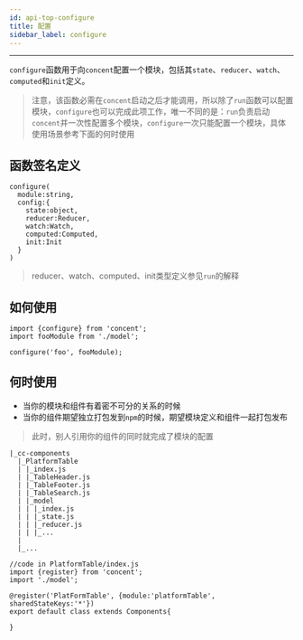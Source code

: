 ```yaml
---
id: api-top-configure
title: 配置
sidebar_label: configure
---
```


___
`configure`函数用于向`concent`配置一个模块，包括其`state`、`reducer`、`watch`、`computed`和`init`定义。
> 注意，该函数必需在`concent`启动之后才能调用，所以除了`run`函数可以配置模块，`configure`也可以完成此项工作，唯一不同的是：`run`负责启动`concent`并一次性配置多个模块，`configure`一次只能配置一个模块，具体使用场景参考下面的何时使用

## 函数签名定义
```
configure(
  module:string,
  config:{
    state:object,
    reducer:Reducer,
    watch:Watch,
    computed:Computed,
    init:Init
  }
)
```
> reducer、watch、computed、init类型定义参见`run`的解释

## 如何使用
```
import {configure} from 'concent';
import fooModule from './model';

configure('foo', fooModule);
```

## 何时使用
* 当你的模块和组件有着密不可分的关系的时候
* 当你的组件期望独立打包发到`npm`的时候，期望模块定义和组件一起打包发布<br/>
> 此时，别人引用你的组件的同时就完成了模块的配置
```
|_cc-components
  |_PlatformTable
  | |_index.js
  | |_TableHeader.js
  | |_TableFooter.js
  | |_TableSearch.js
  | |_model
  | | |_index.js
  | | |_state.js
  | | |_reducer.js
  | | |_...
  |
  |_...
```
```
//code in PlatformTable/index.js
import {register} from 'concent';
import './model';

@register('PlatFormTable', {module:'platformTable', sharedStateKeys:'*'})
export default class extends Components{

}
```